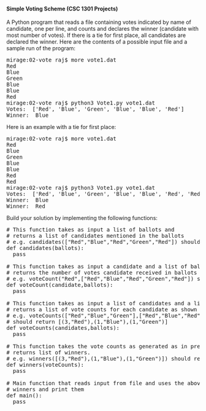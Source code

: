 #### Simple Voting Scheme (CSC 1301 Projects)

A Python program that reads a file containing votes indicated by name of candidate, one per line, and counts and declares the winner (candidate with most number of votes). If there is a tie for first place, all candidates are declared the winner. Here are the contents of a possible input file and a sample run of the program:
<pre>
mirage:02-vote raj$ more vote1.dat 
Red
Blue
Green
Blue
Blue
Red
mirage:02-vote raj$ python3 Vote1.py vote1.dat 
Votes:  ['Red', 'Blue', 'Green', 'Blue', 'Blue', 'Red']
Winner:  Blue
</pre>

Here is an example with a tie for first place:
<pre>
mirage:02-vote raj$ more vote1.dat 
Red
Blue
Green
Blue
Blue
Red
Red
mirage:02-vote raj$ python3 Vote1.py vote1.dat 
Votes:  ['Red', 'Blue', 'Green', 'Blue', 'Blue', 'Red', 'Red']
Winner:  Blue
Winner:  Red
</pre>

Build your solution by implementing the following functions:
<pre>
# This function takes as input a list of ballots and 
# returns a list of candidates mentioned in the ballots
# e.g. candidates(["Red","Blue","Red","Green","Red"]) should return ["Red","Blue","Green"]
def candidates(ballots):
  pass

# This function takes as input a candidate and a list of ballots and
# returns the number of votes candidate received in ballots
# e.g. voteCount("Red",["Red","Blue","Red","Green","Red"]) should return 3
def voteCount(candidate,ballots):
  pass

# This function takes as input a list of candidates and a lits of ballots and
# returns a list of vote counts for each candidate as shown in example below:
# e.g. voteCounts(["Red","Blue","Green"],["Red","Blue","Red","Green","Red"]) 
# should return [(3,"Red"),(1,"Blue"),(1,"Green")]
def voteCounts(candidates,ballots):
  pass

# This function takes the vote counts as generated as in previous function as input and
# returns list of winners.
# e.g. winners([(3,"Red"),(1,"Blue"),(1,"Green")]) should return ["Red"]
def winners(voteCounts):
  pass

# Main function that reads input from file and uses the above functions to determine
# winners and print them
def main():
  pass
  </pre>
